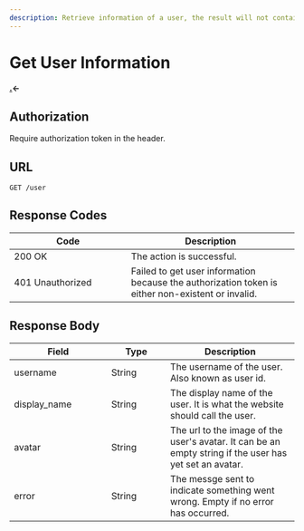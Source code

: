 ```yaml
---
description: Retrieve information of a user, the result will not contain a password.
---
```


# Get User Information

#### [.](./ "mention")<-

## Authorization

Require authorization token in the header.

## URL

```
GET /user
```

## Response Codes

<table><thead><tr><th width="191">Code</th><th>Description</th></tr></thead><tbody><tr><td>200 OK</td><td>The action is successful.</td></tr><tr><td>401 Unauthorized</td><td>Failed to get user information because the authorization token is either non-existent or invalid.</td></tr></tbody></table>

## Response Body

<table><thead><tr><th width="156">Field</th><th width="88.33333333333331">Type</th><th>Description</th></tr></thead><tbody><tr><td>username</td><td>String</td><td>The username of the user. Also known as user id.</td></tr><tr><td>display_name</td><td>String</td><td>The display name of the user. It is what the website should call the user.</td></tr><tr><td>avatar</td><td>String</td><td>The url to the image of the user's avatar. It can be an empty string if the user has yet set an avatar.</td></tr><tr><td>error</td><td>String</td><td>The messge sent to indicate something went wrong. Empty if no error has occurred.</td></tr></tbody></table>

